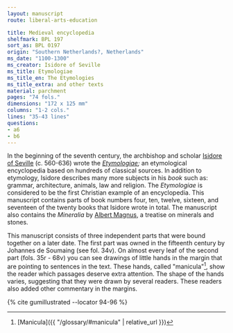 ```yaml
---
layout: manuscript
route: liberal-arts-education

title: Medieval encyclopedia
shelfmark: BPL 197
sort_as: BPL 0197
origin: "Southern Netherlands?, Netherlands"
ms_date: "1100-1300"
ms_creator: Isidore of Seville
ms_title: Etymologiae
ms_title_en: The Etymologies
ms_title_extra: and other texts
material: parchment
pages: "74 fols."
dimensions: "172 x 125 mm"
columns: "1-2 cols."
lines: "35-43 lines"
questions:
- a6
- b6
---
```


In the beginning of the seventh century, the archbishop and scholar
[Isidore of Seville](https://en.wikipedia.org/wiki/Isidore_of_Seville)
(c. 560-636) wrote the
*[Etymologiae](https://en.wikipedia.org/wiki/Etymologiae);* an
etymological encyclopedia based on hundreds of classical sources. In
addition to etymology, Isidore describes many more subjects in his
*book* such as: grammar, architecture, animals, law and religion. The
*Etymologiae* is considered to be the first Christian example of an
encyclopedia. This manuscript contains parts of book numbers four, ten,
twelve, sixteen, and seventeen of the twenty books that Isidore wrote in
total. The manuscript also contains the *Mineralia* by [Albert Magnus](https://en.wikipedia.org/wiki/Albertus_Magnus), a treatise on
minerals and stones.

This manuscript consists of three independent parts that were bound
together on a later date. The first part was owned in the fifteenth
century by Johannes de Soumaing (see fol. <span data-fol="34v" class="fref">34v</span>). On almost every leaf of
the second part (fols. <span data-fol="35r" class="fref">35r</span> - <span data-fol="68v" class="fref">68v</span>) you can see drawings of little hands in
the margin that are pointing to sentences in the text. These hands,
called "manicula"[^1], show the reader which passages deserve extra
attention. The shape of the hands varies, suggesting that they were
drawn by several readers. These readers also added other commentary in
the margins.

[^1]: [Manicula]({{ "/glossary/#manicula" | relative_url }})

{% cite gumillustrated --locator 94-96 %}
